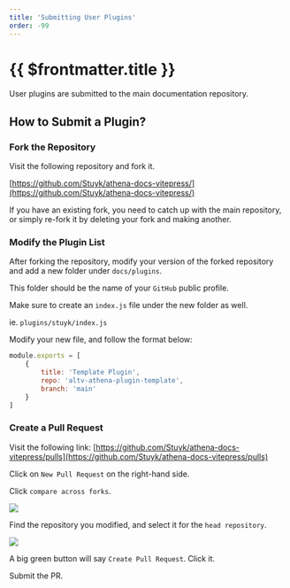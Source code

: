 ```yaml
---
title: 'Submitting User Plugins'
order: -99
---
```


# {{ $frontmatter.title }}

User plugins are submitted to the main documentation repository.

## How to Submit a Plugin?

### Fork the Repository

Visit the following repository and fork it.

[https://github.com/Stuyk/athena-docs-vitepress/](https://github.com/Stuyk/athena-docs-vitepress/)


If you have an existing fork, you need to catch up with the main repository, or simply re-fork it by deleting your fork and making another.


### Modify the Plugin List

After forking the repository, modify your version of the forked repository and add a new folder under `docs/plugins`.

This folder should be the name of your `GitHub` public profile.

Make sure to create an `index.js` file under the new folder as well.

ie. `plugins/stuyk/index.js`

Modify your new file, and follow the format below:

```js
module.exports = [
    { 
        title: 'Template Plugin', 
        repo: 'altv-athena-plugin-template', 
        branch: 'main' 
    }
]
```

### Create a Pull Request

Visit the following link: [https://github.com/Stuyk/athena-docs-vitepress/pulls](https://github.com/Stuyk/athena-docs-vitepress/pulls)

Click on `New Pull Request` on the right-hand side.

Click `compare across forks`.

![](https://i.imgur.com/kA4J9uN.png)

Find the repository you modified, and select it for the `head repository`.

![](https://i.imgur.com/WBcmfLg.png)

A big green button will say `Create Pull Request`. Click it.

Submit the PR.